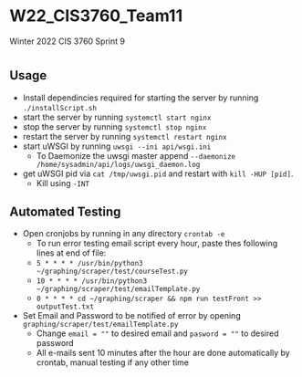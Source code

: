 # W22_CIS3760_Team11

Winter 2022 CIS 3760 Sprint 9

#

## Usage
-   Install dependincies required for starting the server by running `./installScript.sh` 
-   start the server by running `systemctl start nginx` 
-   stop the server by running `systemctl stop nginx` 
-   restart the server by running `systemctl restart nginx`
-   start uWSGI by running `uwsgi --ini api/wsgi.ini`
	-    To Daemonize the uwsgi master append `--daemonize /home/sysadmin/api/logs/uwsgi_daemon.log`
-   get uWSGI pid via `cat /tmp/uwsgi.pid` and restart with `kill -HUP [pid]`. 
	-    Kill using `-INT`

## Automated Testing
-   Open cronjobs by running in any directory `crontab -e`
	-  To run error testing email script every hour, paste thes following lines at end of file:
	- `5 * * * * /usr/bin/python3 ~/graphing/scraper/test/courseTest.py`
	- `10 * * * * /usr/bin/python3 ~/graphing/scraper/test/emailTemplate.py`
	- `0 * * * * cd ~/graphing/scraper && npm run testFront >> outputTest.txt`
-	Set Email and Password to be notified of error by opening `graphing/scraper/test/emailTemplate.py`
	-	Change `email = ""` to desired email and `pasword = ""` to desired password
	-	All e-mails sent 10 minutes after the hour are done automatically by crontab, manual testing if any other time
